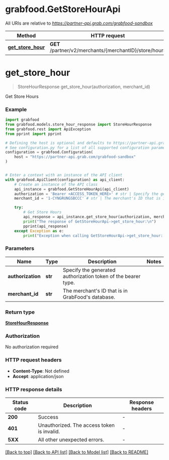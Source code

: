 # grabfood.GetStoreHourApi

All URIs are relative to *https://partner-api.grab.com/grabfood-sandbox*

Method | HTTP request | Description
------------- | ------------- | -------------
[**get_store_hour**](GetStoreHourApi.md#get_store_hour) | **GET** /partner/v2/merchants/{merchantID}/store/hours | Get Store Hours


# **get_store_hour**
> StoreHourResponse get_store_hour(authorization, merchant_id)

Get Store Hours

### Example


```python
import grabfood
from grabfood.models.store_hour_response import StoreHourResponse
from grabfood.rest import ApiException
from pprint import pprint

# Defining the host is optional and defaults to https://partner-api.grab.com/grabfood-sandbox
# See configuration.py for a list of all supported configuration parameters.
configuration = grabfood.Configuration(
    host = "https://partner-api.grab.com/grabfood-sandbox"
)


# Enter a context with an instance of the API client
with grabfood.ApiClient(configuration) as api_client:
    # Create an instance of the API class
    api_instance = grabfood.GetStoreHourApi(api_client)
    authorization = 'Bearer <ACCESS_TOKEN_HERE>' # str | Specify the generated authorization token of the bearer type.
    merchant_id = '1-CYNGRUNGSBCCC' # str | The merchant's ID that is in GrabFood's database.

    try:
        # Get Store Hours
        api_response = api_instance.get_store_hour(authorization, merchant_id)
        print("The response of GetStoreHourApi->get_store_hour:\n")
        pprint(api_response)
    except Exception as e:
        print("Exception when calling GetStoreHourApi->get_store_hour: %s\n" % e)
```



### Parameters


Name | Type | Description  | Notes
------------- | ------------- | ------------- | -------------
 **authorization** | **str**| Specify the generated authorization token of the bearer type. | 
 **merchant_id** | **str**| The merchant&#39;s ID that is in GrabFood&#39;s database. | 

### Return type

[**StoreHourResponse**](StoreHourResponse.md)

### Authorization

No authorization required

### HTTP request headers

 - **Content-Type**: Not defined
 - **Accept**: application/json

### HTTP response details

| Status code | Description | Response headers |
|-------------|-------------|------------------|
**200** | Success |  -  |
**401** | Unauthorized. The access token is invalid. |  -  |
**5XX** | All other unexpected errors. |  -  |

[[Back to top]](#) [[Back to API list]](../README.md#documentation-for-api-endpoints) [[Back to Model list]](../README.md#documentation-for-models) [[Back to README]](../README.md)

